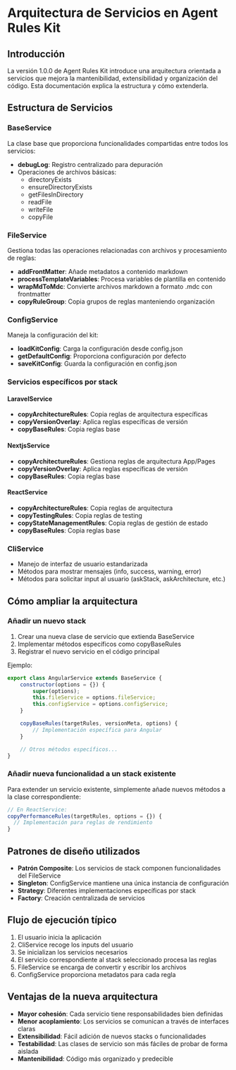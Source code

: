 # Arquitectura de Servicios en Agent Rules Kit

## Introducción

La versión 1.0.0 de Agent Rules Kit introduce una arquitectura orientada a servicios que mejora la mantenibilidad, extensibilidad y organización del código. Esta documentación explica la estructura y cómo extenderla.

## Estructura de Servicios

### BaseService

La clase base que proporciona funcionalidades compartidas entre todos los servicios:

-   **debugLog**: Registro centralizado para depuración
-   Operaciones de archivos básicas:
    -   directoryExists
    -   ensureDirectoryExists
    -   getFilesInDirectory
    -   readFile
    -   writeFile
    -   copyFile

### FileService

Gestiona todas las operaciones relacionadas con archivos y procesamiento de reglas:

-   **addFrontMatter**: Añade metadatos a contenido markdown
-   **processTemplateVariables**: Procesa variables de plantilla en contenido
-   **wrapMdToMdc**: Convierte archivos markdown a formato .mdc con frontmatter
-   **copyRuleGroup**: Copia grupos de reglas manteniendo organización

### ConfigService

Maneja la configuración del kit:

-   **loadKitConfig**: Carga la configuración desde config.json
-   **getDefaultConfig**: Proporciona configuración por defecto
-   **saveKitConfig**: Guarda la configuración en config.json

### Servicios específicos por stack

#### LaravelService

-   **copyArchitectureRules**: Copia reglas de arquitectura específicas
-   **copyVersionOverlay**: Aplica reglas específicas de versión
-   **copyBaseRules**: Copia reglas base

#### NextjsService

-   **copyArchitectureRules**: Gestiona reglas de arquitectura App/Pages
-   **copyVersionOverlay**: Aplica reglas específicas de versión
-   **copyBaseRules**: Copia reglas base

#### ReactService

-   **copyArchitectureRules**: Copia reglas de arquitectura
-   **copyTestingRules**: Copia reglas de testing
-   **copyStateManagementRules**: Copia reglas de gestión de estado
-   **copyBaseRules**: Copia reglas base

### CliService

-   Manejo de interfaz de usuario estandarizada
-   Métodos para mostrar mensajes (info, success, warning, error)
-   Métodos para solicitar input al usuario (askStack, askArchitecture, etc.)

## Cómo ampliar la arquitectura

### Añadir un nuevo stack

1. Crear una nueva clase de servicio que extienda BaseService
2. Implementar métodos específicos como copyBaseRules
3. Registrar el nuevo servicio en el código principal

Ejemplo:

```javascript
export class AngularService extends BaseService {
	constructor(options = {}) {
		super(options);
		this.fileService = options.fileService;
		this.configService = options.configService;
	}

	copyBaseRules(targetRules, versionMeta, options) {
		// Implementación específica para Angular
	}

	// Otros métodos específicos...
}
```

### Añadir nueva funcionalidad a un stack existente

Para extender un servicio existente, simplemente añade nuevos métodos a la clase correspondiente:

```javascript
// En ReactService:
copyPerformanceRules(targetRules, options = {}) {
  // Implementación para reglas de rendimiento
}
```

## Patrones de diseño utilizados

-   **Patrón Composite**: Los servicios de stack componen funcionalidades del FileService
-   **Singleton**: ConfigService mantiene una única instancia de configuración
-   **Strategy**: Diferentes implementaciones específicas por stack
-   **Factory**: Creación centralizada de servicios

## Flujo de ejecución típico

1. El usuario inicia la aplicación
2. CliService recoge los inputs del usuario
3. Se inicializan los servicios necesarios
4. El servicio correspondiente al stack seleccionado procesa las reglas
5. FileService se encarga de convertir y escribir los archivos
6. ConfigService proporciona metadatos para cada regla

## Ventajas de la nueva arquitectura

-   **Mayor cohesión**: Cada servicio tiene responsabilidades bien definidas
-   **Menor acoplamiento**: Los servicios se comunican a través de interfaces claras
-   **Extensibilidad**: Fácil adición de nuevos stacks o funcionalidades
-   **Testabilidad**: Las clases de servicio son más fáciles de probar de forma aislada
-   **Mantenibilidad**: Código más organizado y predecible
